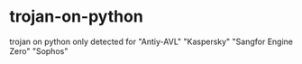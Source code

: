 # trojan-on-python
trojan on python only detected for "Antiy-AVL"    "Kaspersky"     "Sangfor Engine Zero"    "Sophos"
